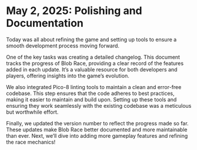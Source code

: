 # May 2, 2025: Polishing and Documentation

Today was all about refining the game and setting up tools to ensure a smooth development process moving forward.

One of the key tasks was creating a detailed changelog. This document tracks the progress of Blob Race, providing a clear record of the features added in each update. It’s a valuable resource for both developers and players, offering insights into the game’s evolution.

We also integrated Pico-8 linting tools to maintain a clean and error-free codebase. This step ensures that the code adheres to best practices, making it easier to maintain and build upon. Setting up these tools and ensuring they work seamlessly with the existing codebase was a meticulous but worthwhile effort.

Finally, we updated the version number to reflect the progress made so far. These updates make Blob Race better documented and more maintainable than ever. Next, we’ll dive into adding more gameplay features and refining the race mechanics!
